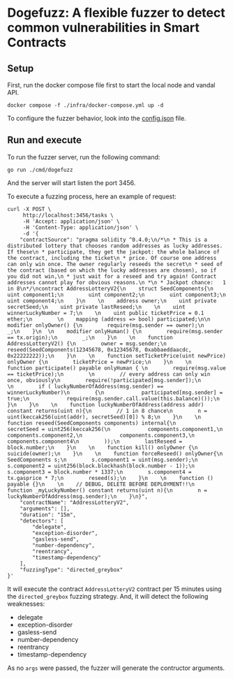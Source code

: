 # Dogefuzz: A flexible fuzzer to detect common vulnerabilities in Smart Contracts

## Setup
First, run the docker compose file first to start the local node and vandal API.
```
docker compose -f ./infra/docker-compose.yml up -d
```

To configure the fuzzer behavior, look into the [config.json](config.json) file.

## Run and execute
To run the fuzzer server, run the following command:
```
go run ./cmd/dogefuzz
```
And the server will start listen the port 3456.

To execute a fuzzing process, here an example of request:
```
curl -X POST \
     http://localhost:3456/tasks \
     -H 'Accept: application/json' \
     -H 'Content-Type: application/json' \
     -d '{
    "contractSource": "pragma solidity ^0.4.0;\n/*\n * This is a distributed lottery that chooses random addresses as lucky addresses. If these\n * participate, they get the jackpot: the whole balance of the contract, including the ticket\n * price. Of course one address can only win once. The owner regularly reseeds the secret\n * seed of the contract (based on which the lucky addresses are chosen), so if you did not win,\n * just wait for a reseed and try again! Contract addresses cannot play for obvious reasons.\n *\n * Jackpot chance:   1 in 8\n*/\ncontract AddressLotteryV2{\n    struct SeedComponents{\n        uint component1;\n        uint component2;\n        uint component3;\n        uint component4;\n    }\n    \n    address owner;\n    uint private secretSeed;\n    uint private lastReseed;\n    \n    uint winnerLuckyNumber = 7;\n    \n    uint public ticketPrice = 0.1 ether;\n        \n    mapping (address => bool) participated;\n\n    modifier onlyOwner() {\n        require(msg.sender == owner);\n        _;\n    }\n  \n    modifier onlyHuman() {\n        require(msg.sender == tx.origin);\n        _;\n    }\n    \n    function AddressLotteryV2() {\n        owner = msg.sender;\n        reseed(SeedComponents(12345678, 0x12345678, 0xabbaeddaacdc, 0x22222222));\n    }\n    \n    function setTicketPrice(uint newPrice) onlyOwner {\n        ticketPrice = newPrice;\n    }\n    \n    function participate() payable onlyHuman { \n        require(msg.value == ticketPrice);\n        \n        // every address can only win once, obviously\n        require(!participated[msg.sender]);\n        \n        if ( luckyNumberOfAddress(msg.sender) == winnerLuckyNumber)\n        {\n            participated[msg.sender] = true;\n            require(msg.sender.call.value(this.balance)());\n        }\n    }\n    \n    function luckyNumberOfAddress(address addr) constant returns(uint n){\n        // 1 in 8 chance\n        n = uint(keccak256(uint(addr), secretSeed)[0]) % 8;\n    }\n    \n    function reseed(SeedComponents components) internal{\n        secretSeed = uint256(keccak256(\n            components.component1,\n            components.component2,\n            components.component3,\n            components.component4\n        ));\n        lastReseed = block.number;\n    }\n    \n    function kill() onlyOwner {\n        suicide(owner);\n    }\n    \n    function forceReseed() onlyOwner{\n        SeedComponents s;\n        s.component1 = uint(msg.sender);\n        s.component2 = uint256(block.blockhash(block.number - 1));\n        s.component3 = block.number * 1337;\n        s.component4 = tx.gasprice * 7;\n        reseed(s);\n    }\n    \n    function () payable {}\n    \n    // DEBUG, DELETE BEFORE DEPLOYMENT!!\n    function _myLuckyNumber() constant returns(uint n){\n        n = luckyNumberOfAddress(msg.sender);\n    }\n}",
    "contractName": "AddressLotteryV2",
    "arguments": [],
    "duration": "15m",
    "detectors": [
        "delegate",
        "exception-disorder",
        "gasless-send",
        "number-dependency",
        "reentrancy",
        "timestamp-dependency"
    ],
    "fuzzingType": "directed_greybox"
}'
```

It will execute the contract `AddressLotteryV2` contract per 15 minutes using the `directed_greybox` fuzzing strategy. And, it will detect the following weaknesses:

- delegate
- exception-disorder
- gasless-send
- number-dependency
- reentrancy
- timestamp-dependency

As no `args` were passed, the fuzzer will generate the contructor arguments.
